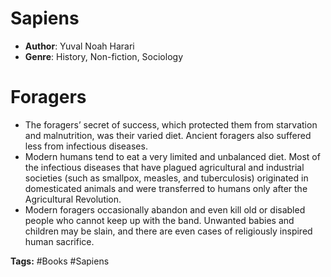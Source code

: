 # Sapiens
- **Author**: Yuval Noah Harari 
- **Genre**: History, Non-fiction, Sociology 

# Foragers
- The foragers’ secret of success, which protected them from starvation and malnutrition, was their varied diet. Ancient foragers also suffered less	from infectious diseases.
- Modern humans tend to eat a very limited and unbalanced diet. Most of the infectious diseases that have plagued agricultural and industrial societies (such as smallpox, measles, and tuberculosis) originated in domesticated animals and were transferred to humans only after the Agricultural Revolution.
- Modern foragers occasionally abandon and even	kill old or disabled people who cannot keep up with the band. Unwanted babies and children may be slain, and there are even cases of religiously inspired human sacrifice.

**Tags:** #Books #Sapiens